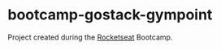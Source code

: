 # bootcamp-gostack-gympoint

Project created during the [Rocketseat](https://rocketseat.com.br) Bootcamp.
